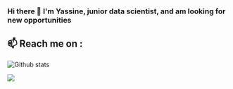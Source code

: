 ### Hi there 👋 I'm Yassine, junior data scientist, and am looking for new opportunities  

## 📫 Reach me on :  







![Github stats](https://github-readme-stats.vercel.app/api?username=Altimis)

![](https://komarev.com/ghpvc/?username=Altimis)
